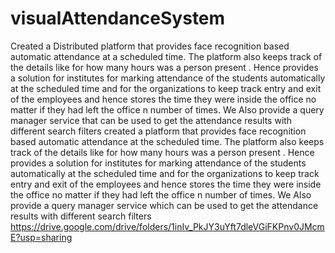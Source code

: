 # visualAttendanceSystem
Created a Distributed platform that provides face recognition based automatic attendance at a scheduled time. The platform also keeps track of the details like for how many hours was a person present . Hence provides a solution for institutes for marking attendance of the students automatically at the scheduled time and for the organizations to keep track entry and exit of the employees and hence stores the time they were inside the office no matter if they had left the office n number of times. We Also provide a query manager service that can be used to get the attendance results with different search filters created a platform that provides face recognition based automatic attendance at the scheduled time. The platform also keeps track of the details like for how many hours was a person present . Hence provides a solution for institutes for marking attendance of the students automatically at the scheduled time and for the organizations to keep track entry and exit of the employees and hence stores the time they were inside the office no matter if they had left the office n number of times. We Also provide a query manager service which can be used to get the attendance results with different search filters
https://drive.google.com/drive/folders/1inIv_PkJY3uYft7dleVGiFKPnv0JMcmE?usp=sharing
